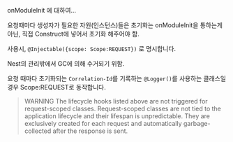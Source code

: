 onModuleInit 에 대하여…

요청때마다 생성자가 필요한 자원(인스턴스)들은 초기화는 onModuleInit을 통하는게아닌, 직접 Construct에 넣어서 초기화 해주어야 함. 

사용시, `@Injectable({scope: Scope:REQUEST})` 로 명시합니다.

Nest의 관리밖에서 GC에 의해 수거되기 위함.

요청 때마다 초기화되는 `Correlation-Id`를 기록하는 `@Logger()`를 사용하는 클래스일 경우 Scope:REQUEST로 동작합니다.

>WARNING
The lifecycle hooks listed above are not triggered for request-scoped classes. Request-scoped classes are not tied to the application lifecycle and their lifespan is unpredictable. They are exclusively created for each request and automatically garbage-collected after the response is sent.
